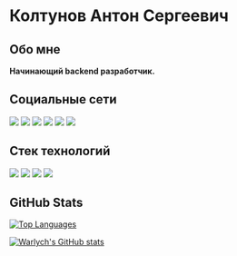 # Колтунов Антон Сергеевич

## Обо мне
**Начинающий backend разработчик.**

## Социальные сети
<p>
  <a href="mailto:ant.koltunov@gmail.com"><img src="https://img.shields.io/badge/Gmail-D14836?style=for-the-badge&logo=gmail&logoColor=white"></a>
  <a href="https://t.me/Warly"><img src="https://img.shields.io/badge/Telegram-2CA5E0?style=for-the-badge&logo=telegram&logoColor=white"></a>
  <a href="https://discordapp.com/users/420911700154384404/"><img src="https://img.shields.io/badge/Discord-%235865F2.svg?style=for-the-badge&logo=discord&logoColor=white"></a>
  <a href="https://leetcode.com/Warlych/"><img src="https://img.shields.io/badge/LeetCode-%23121011.svg?style=for-the-badge&logo=LeetCode&logoColor=#d16c06"></a>
  <a href="https://steamcommunity.com/id/StarveWarly"><img src="https://img.shields.io/badge/Steam-%23121011.svg?style=for-the-badge&logo=Steam&logoColor=white"></a>
  <a href="https://github.com/Warlych"><img src="https://img.shields.io/badge/github-%23121011.svg?style=for-the-badge&logo=github&logoColor=white"></a>
</p>

## Стек технологий
<p>
  <img src="https://img.shields.io/badge/.NET-5C2D91?style=for-the-badge&logo=.net&logoColor=white"> 
  <img src="https://img.shields.io/badge/C%23-672179?style=for-the-badge&logo=C Sharp&logoColor=white">
  <img src="https://img.shields.io/badge/postgres-%23316192.svg?style=for-the-badge&logo=postgresql&logoColor=white"> 
  <img src="https://img.shields.io/badge/Microsoft%20SQL%20Server-CC2927?style=for-the-badge&logo=microsoft%20sql%20server&logoColor=white">
</p>

## GitHub Stats
<a href="https://github.com/Warlych" align="left"><img src="https://github-readme-stats.vercel.app/api/top-langs/?username=Warlych&langs_count=10&title_color=0891b2&text_color=ffffff&icon_color=0891b2&bg_color=1c1917&hide_border=true&locale=en&custom_title=Top%20%Languages" alt="Top Languages" /></a>

<a href="http://www.github.com/Warlych"><img src="https://github-readme-stats.vercel.app/api?username=Warlych&show_icons=true&hide=&count_private=true&title_color=0891b2&text_color=ffffff&icon_color=0891b2&bg_color=1c1917&hide_border=true&show_icons=true" alt="Warlych's GitHub stats" /></a>

